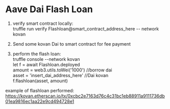 # Aave Dai Flash Loan

1. verify smart contract locally:<br>
truffle run verify Flashloan@smart_contract_address_here -- network kovan

2. Send some kovan Dai to smart contract for fee payment

3. perform the flash loan:<br>
truffle console --network kovan<br>
let f = await Flashloan.deployed<br>
amount = web3.utils.toWei('1000') //borrow dai<br>
asset = 'insert_dai_address_here' //Dai kovan<br>
f.flashloan(asset, amount)

example of flashloan performed:<br>
https://kovan.etherscan.io/tx/0xcbc2e7163d76c4c31bc1eb88911a9111736db01ea9816ec1aa22e9cd494728e1
